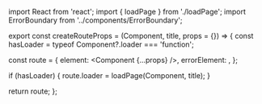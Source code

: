 import React from 'react';
import { loadPage } from './loadPage';
import ErrorBoundary from '../components/ErrorBoundary';

export const createRouteProps = (Component, title, props = {}) => {
  const hasLoader = typeof Component?.loader === 'function';

  const route = {
    element: <Component {...props} />,
    errorElement: <ErrorBoundary />,
  };

  if (hasLoader) {
    route.loader = loadPage(Component, title);
  }

  return route;
};

